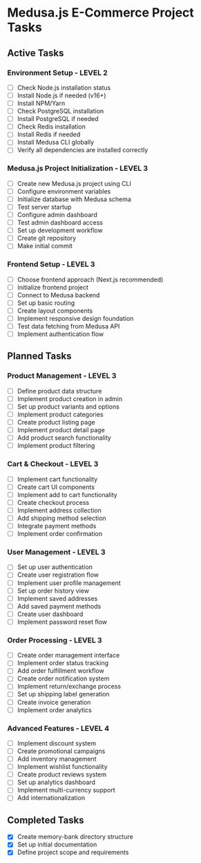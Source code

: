 # Medusa.js E-Commerce Project Tasks

## Active Tasks

### Environment Setup - LEVEL 2
- [ ] Check Node.js installation status
- [ ] Install Node.js if needed (v16+)
- [ ] Install NPM/Yarn
- [ ] Check PostgreSQL installation
- [ ] Install PostgreSQL if needed
- [ ] Check Redis installation
- [ ] Install Redis if needed
- [ ] Install Medusa CLI globally
- [ ] Verify all dependencies are installed correctly

### Medusa.js Project Initialization - LEVEL 3
- [ ] Create new Medusa.js project using CLI
- [ ] Configure environment variables
- [ ] Initialize database with Medusa schema
- [ ] Test server startup
- [ ] Configure admin dashboard
- [ ] Test admin dashboard access
- [ ] Set up development workflow
- [ ] Create git repository
- [ ] Make initial commit

### Frontend Setup - LEVEL 3
- [ ] Choose frontend approach (Next.js recommended)
- [ ] Initialize frontend project
- [ ] Connect to Medusa backend
- [ ] Set up basic routing
- [ ] Create layout components
- [ ] Implement responsive design foundation
- [ ] Test data fetching from Medusa API
- [ ] Implement authentication flow

## Planned Tasks

### Product Management - LEVEL 3
- [ ] Define product data structure
- [ ] Implement product creation in admin
- [ ] Set up product variants and options
- [ ] Implement product categories
- [ ] Create product listing page
- [ ] Implement product detail page
- [ ] Add product search functionality
- [ ] Implement product filtering

### Cart & Checkout - LEVEL 3
- [ ] Implement cart functionality
- [ ] Create cart UI components
- [ ] Implement add to cart functionality
- [ ] Create checkout process
- [ ] Implement address collection
- [ ] Add shipping method selection
- [ ] Integrate payment methods
- [ ] Implement order confirmation

### User Management - LEVEL 3
- [ ] Set up user authentication
- [ ] Create user registration flow
- [ ] Implement user profile management
- [ ] Set up order history view
- [ ] Implement saved addresses
- [ ] Add saved payment methods
- [ ] Create user dashboard
- [ ] Implement password reset flow

### Order Processing - LEVEL 3
- [ ] Create order management interface
- [ ] Implement order status tracking
- [ ] Add order fulfillment workflow
- [ ] Create order notification system
- [ ] Implement return/exchange process
- [ ] Set up shipping label generation
- [ ] Create invoice generation
- [ ] Implement order analytics

### Advanced Features - LEVEL 4
- [ ] Implement discount system
- [ ] Create promotional campaigns
- [ ] Add inventory management
- [ ] Implement wishlist functionality
- [ ] Create product reviews system
- [ ] Set up analytics dashboard
- [ ] Implement multi-currency support
- [ ] Add internationalization

## Completed Tasks
- [x] Create memory-bank directory structure
- [x] Set up initial documentation
- [x] Define project scope and requirements 